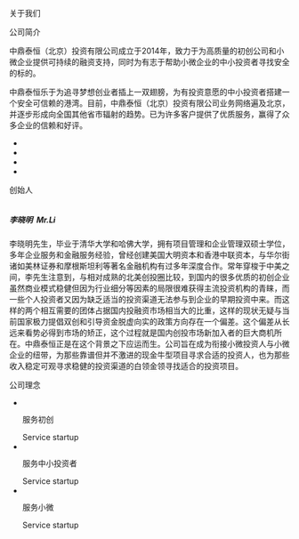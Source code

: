 <!DOCTYPE html>
<html lang="en">
<head>
    <meta charset="UTF-8">
    <script type="text/javascript" src="node_modules/lib-flexible/flexible.js"></script>
    <meta http-equiv="X-UA-Compatible" content="ie=edge">
    <title>关我们于</title>
    <link rel="stylesheet" href="css/guanyuwm.css">
</head>
<body>
    <div class="container">
        <div class="header">
            <p>关于我们</p>
        </div>
        <div></div>
        <div class="s_box"></div>
        <div class="produ">
            <div class="gsjj">
                <p>公司简介</p>
            </div>
            <div class="produ_list">
                <p>中鼎泰恒（北京）投资有限公司成立于2014年，致力于为高质量的初创公司和小微企业提供可持续的融资支持，同时为有志于帮助小微企业的中小投资者寻找安全的标的。</p>
                <p>中鼎泰恒乐于为追寻梦想创业者插上一双翅膀，为有投资意愿的中小投资者搭建一个安全可信赖的港湾。目前，中鼎泰恒（北京）投资有限公司业务网络遍及北京，并逐步形成向全国其他省市辐射的趋势。已为许多客户提供了优质服务，赢得了众多企业的信赖和好评。 </p>
            </div>
            <div class="img_box">
                <ul>
                    <li><img src="img/tp1.png" alt=""></li>
                    <li><img src="img/tp2.png" alt=""></li>
                    <li><img src="img/tp3.png" alt=""></li>
                    <li><img src="img/tp4.png" alt=""></li>
                </ul>
            </div>
        </div>
        <div class="s_box1"></div>
        <div class="csr">
            <div class="csr_title">
                <p>创始人</p>
            </div>
            <div class="img_box1">
                <img src="img/tx.png" alt="">
            </div>
            <div class="mz">
                <h5>李晓明&nbsp&nbspMr.Li</h5>
            </div>
            <div class="gerenjianjie">
                <p>李晓明先生，毕业于清华大学和哈佛大学，拥有项目管理和企业管理双硕士学位，多年企业服务和金融服务经验，曾经创建美国大明资本和香港中联资本，与华尔街诸如美林证券和摩根斯坦利等著名金融机构有过多年深度合作。常年穿梭于中美之间，李先生注意到，与相对成熟的北美创投圈比较，到国内的很多优质的初创企业虽然商业模式稳健但因为行业细分等因素的局限很难获得主流投资机构的青睐，而一些个人投资者又因为缺乏适当的投资渠道无法参与到企业的早期投资中来。而这样的两个相互需要的团体占据国内投融资市场相当大的比重，这样的现状无疑与当前国家极力提倡双创和引导资金脱虚向实的政策方向存在一个偏差。这个偏差从长远来看势必得到市场的矫正，这个过程就是国内创投市场新加入者的巨大商机所在。中鼎泰恒正是在这个背景之下应运而生。公司旨在成为衔接小微投资人与小微企业的纽带，为那些靠谱但并不激进的现金牛型项目寻求合适的投资人，也为那些收入稳定可观寻求稳健的投资渠道的白领金领寻找适合的投资项目。</p>
            </div>
        </div>
        <div class="s_box2"></div>
        <div class="gsln">
            <div class="gsln_title">
                <p>公司理念</p>
            </div>
            <ul>
                <li>
                    <img src="img/qiye.png" alt="">
                    <p>服务初创</p>
                    <span>Service startup</span>
                </li>
                <li>
                    <img src="img/tzz.png" alt="">
                    <p>服务中小投资者</p>
                    <span>Service startup</span>
                </li>
                <li>
                    <img src="img/qycc.png" alt="">
                    <p>服务小微</p>
                    <span>Service startup</span>
                </li>
            </ul>
        </div>
    </div>
</body>
</html>